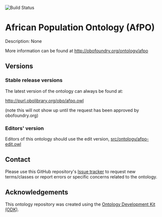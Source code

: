 
![Build Status](https://github.com/h3abionet/afpo/actions/workflows/qc.yml/badge.svg)
# African Population Ontology (AfPO)

Description: None

More information can be found at http://obofoundry.org/ontology/afpo

## Versions

### Stable release versions

The latest version of the ontology can always be found at:

http://purl.obolibrary.org/obo/afpo.owl

(note this will not show up until the request has been approved by obofoundry.org)

### Editors' version

Editors of this ontology should use the edit version, [src/ontology/afpo-edit.owl](src/ontology/afpo-edit.ofn)

## Contact

Please use this GitHub repository's [Issue tracker](https://github.com/h3abionet/afpo/issues) to request new terms/classes or report errors or specific concerns related to the ontology.

## Acknowledgements

This ontology repository was created using the [Ontology Development Kit (ODK)](https://github.com/INCATools/ontology-development-kit).
